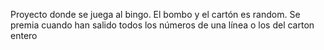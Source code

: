 Proyecto donde se juega al bingo. El bombo y el cartón es random. Se premia cuando han salido todos los números de una línea o los del carton entero